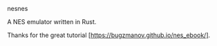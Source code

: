 nesnes

A NES emulator written in Rust.

Thanks for the great tutorial [https://bugzmanov.github.io/nes_ebook/].
